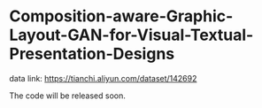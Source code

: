 # Composition-aware-Graphic-Layout-GAN-for-Visual-Textual-Presentation-Designs

data link: https://tianchi.aliyun.com/dataset/142692

The code will be released soon.
